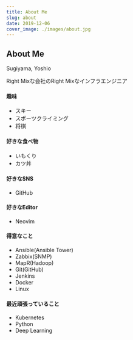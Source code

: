 ```yaml
---
title: About Me
slug: about
date: 2019-12-06
cover_image: ./images/about.jpg
---
```


## About Me

Sugiyama, Yoshio

Right Mixな会社のRight Mixなインフラエンジニア

#### 趣味

- スキー
- スポーツクライミング
- 将棋

#### 好きな食べ物

- いもくり
- カツ丼

#### 好きなSNS

- GitHub

#### 好きなEditor

- Neovim

#### 得意なこと

- Ansible(Ansible Tower)
- Zabbix(SNMP)
- MapR(Hadoop)
- Git(GitHub)
- Jenkins
- Docker
- Linux

#### 最近頑張っていること

- Kubernetes
- Python
- Deep Learning
